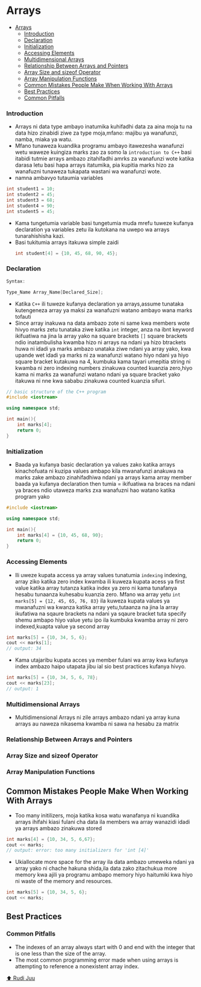 # Arrays

- [Arrays](#arrays)
  - [Introduction](#introduction)
  - [Declaration](#declaration)
  - [Initialization](#initialization)
  - [Accessing Elements](#accessing-elements)
  - [Multidimensional Arrays](#multidimensional-arrays)
  - [Relationship Between Arrays and Pointers](#relationship-between-arrays-and-pointers)
  - [Array Size and sizeof Operator](#array-size-and-sizeof-operator)
  - [Array Manipulation Functions](#array-manipulation-functions)
  - [Common Mistakes People Make When Working With Arrays](#common-mistakes-people-make-when-working-with-arrays)
  - [Best Practices](#best-practices)
  - [Common Pitfalls](#common-pitfalls)

### Introduction

- Arrays ni data type ambayo inatumika kuhifadhi data za aina moja tu na data hizo zinabidi ziwe za type moja,mfano: majibu ya wanafunzi, namba, miaka ya watu.
- Mfano tunaweza kuandika programu ambayo itawezesha wanafunzi wetu waweze kuingiza marks zao za somo la `introduction to C++` basi itabidi tutmie arrays ambazo zitahifadhi amrks za wanafunzi wote katika darasa letu basi hapa arrays itatumika, pia kupitia marks hizo za wanafuzni tunaweza tukapata wastani wa wanafunzi wote.
- namna ambavyo tutaumia variables

```cpp
int student1 = 10;
int student2 = 45;
int student3 = 68;
int student4 = 90;
int student5 = 45;
```

- Kama tungetumia variable basi tungetumia muda mrefu tuweze kufanya declaration ya variables zetu ila kutokana na uwepo wa arrays tunarahishisha kazi.
- Basi tukitumia arrays itakuwa simple zaidi
  ```cpp
  int student[4] = {10, 45, 68, 90, 45};
  ```

### Declaration

```cpp
Syntax:

Type_Name Array_Name[Declared_Size];
```
- Katika `C++` ili tuweze kufanya declaration ya arrays,assume tunataka kutengeneza array ya maksi za wanafuzni watano ambayo wana marks tofauti
- Since array inakuwa na data ambazo zote ni same kwa members wote hivyo marks zetu tunataka ziwe katika `int` integer, anza na ibnt keyword ikifuatiwa na jina la array yako na square brackets `[]` square brackets ndio inatambulisha kwamba hizo ni arrays na ndani ya hizo btrackets huwa ni idadi ya marks ambazo unataka ziwe ndani ya array yako, kwa upande wet idadi ya marks ni za wanafunzi watano hiyo ndani ya hiyo square bracket kutakuwa na 4, kumbuka kama tayari umepitia string ni kwamba ni zero indexing numbers zinakuwa counted kuanzia zero,hiyo kama ni marks za wanafunzi watano ndani ya square bracket yako itakuwa ni nne kwa sababu zinakuwa counted kuanzia sifuri.

```cpp
// basic structure of the C++ program
#include <iostream>

using namespace std;

int main(){
    int marks[4];
    return 0;
}
```

### Initialization

- Baada ya kufanya basic declaration ya values zako katika arrays kinachofuata ni kuzipa values ambapo kila mwanafunzi anakuwa na marks zake ambazo zinahifadhiwa ndani ya arrays kama array member baada ya kufanya declaration then tumia = ikifuatiwa na braces na ndani ya braces ndio utaweza marks zxa wanafuzni hao watano katika program yako

```cpp
#include <iostream>

using namespace std;

int main(){
    int marks[4] = {10, 45, 68, 90};
    return 0;
}
```

### Accessing Elements
- Ili uweze kupata access ya array values tunatumia `indexing` indexing, array ziko katika zero index kwamba ili kuweza kupata acess ya first value katika array tutanza katika index ya zero ni kama tunafanya hesabu tunaanza kuhesabu kuanzia zero. Mfano wa array yetu `int marks[5] = {12, 45, 65, 76, 83}` ila kuweza kupata values ya mwanafuzni wa kwanza katika array yetu,tutaanza na jina la array ikufatiwa na sqaure brackets na ndani ya sqaure bracket tuta specify shemu ambapo hiyo value yetu ipo ila kumbuka kwamba array ni zero indexed,kuapta value ya second array
```cpp
int marks[5] = {10, 34, 5, 6};
cout << marks[1];
// output: 34
```
- Kama utajaribu kupata acces ya member fulani wa array kwa kufanya index ambazo haipo utapata jibu ial sio best practices kufanya hivyo.
```cpp
int marks[5] = {10, 34, 5, 6, 78};
cout << marks[23];
// output: 1
```

<!-- Why does array prints out a random values when you try to acess a value at a certain index that is out of range? -->
### Multidimensional Arrays

- Multidimensional Arrays ni zile arrays ambazo ndani ya array kuna arrays au naweza nikasema kwamba ni sawa na hesabu za matrix

### Relationship Between Arrays and Pointers

### Array Size and sizeof Operator

### Array Manipulation Functions

## Common Mistakes People Make When Working With Arrays

- Too many initilizers, moja katika kosa watu wanafanya ni kuandika arrays ihifahi kiasi fulani cha data ila members wa array wanazidi idadi ya arrays ambazo zinakuwa stored

```cpp
int marks[4] = {10, 34, 5, 6,67};
cout << marks;
// output: error: too many initializers for 'int [4]'
```

- Ukiallocate more space for the array ila data ambazo umeweka ndani ya array yako ni chache hakuna shida,ila data zako zitachukua more memory kwa ajili ya programu ambapo memory hiyo haitumiki kwa hiyo ni waste of the memory and resources.

```cpp
int marks[5] = {10, 34, 5, 6};
cout << marks;
```

## Best Practices

### Common Pitfalls
- The indexes of an array always start with 0 and end with the integer that is one 
less than the size of the array.
- The most common programming error made when using arrays is attempting to reference a nonexistent array index. 

[⬆️ Rudi Juu](#top)
